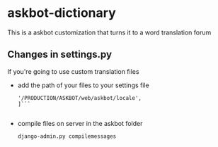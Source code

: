 # askbot-dictionary
This is a askbot customization that turns it to a word translation forum

## Changes in settings.py
If you're going to use custom translation files 
* add the path of your files to your settings file

  ```LOCALE_PATHS = [
  '/PRODUCTION/ASKBOT/web/askbot/locale',
  ]```


* compile files on server in the askbot folder

  ```django-admin.py compilemessages``` 
